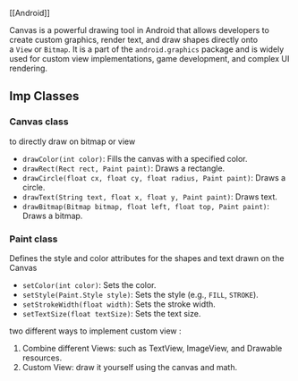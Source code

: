[[Android]]

Canvas is a powerful drawing tool in Android that allows developers to create custom graphics, render text, and draw shapes directly onto a `View` or `Bitmap`. It is a part of the `android.graphics` package and is widely used for custom view implementations, game development, and complex UI rendering.

## Imp Classes

### Canvas class 
to directly draw on bitmap or view 
- `drawColor(int color)`: Fills the canvas with a specified color.
- `drawRect(Rect rect, Paint paint)`: Draws a rectangle.
- `drawCircle(float cx, float cy, float radius, Paint paint)`: Draws a circle.
- `drawText(String text, float x, float y, Paint paint)`: Draws text.
- `drawBitmap(Bitmap bitmap, float left, float top, Paint paint)`: Draws a bitmap.
### Paint class
Defines the style and color attributes for the shapes and text drawn on the Canvas
- `setColor(int color)`: Sets the color.
- `setStyle(Paint.Style style)`: Sets the style (e.g., `FILL`, `STROKE`).
- `setStrokeWidth(float width)`: Sets the stroke width.
- `setTextSize(float textSize)`: Sets the text size.

two different ways to implement custom view  :

1. Combine different Views: such as TextView, ImageView, and Drawable resources.  
2. Custom View: draw it yourself using the canvas and math.